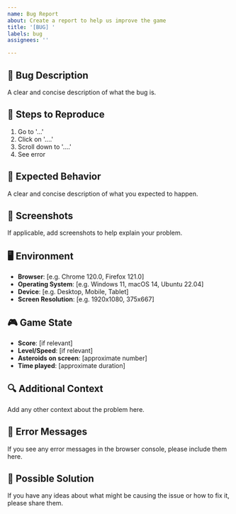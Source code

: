 ```yaml
---
name: Bug Report
about: Create a report to help us improve the game
title: '[BUG] '
labels: bug
assignees: ''

---
```


## 🐛 Bug Description
A clear and concise description of what the bug is.

## 🔄 Steps to Reproduce
1. Go to '...'
2. Click on '....'
3. Scroll down to '....'
4. See error

## 🎯 Expected Behavior
A clear and concise description of what you expected to happen.

## 📸 Screenshots
If applicable, add screenshots to help explain your problem.

## 🖥️ Environment
- **Browser**: [e.g. Chrome 120.0, Firefox 121.0]
- **Operating System**: [e.g. Windows 11, macOS 14, Ubuntu 22.04]
- **Device**: [e.g. Desktop, Mobile, Tablet]
- **Screen Resolution**: [e.g. 1920x1080, 375x667]

## 🎮 Game State
- **Score**: [if relevant]
- **Level/Speed**: [if relevant]
- **Asteroids on screen**: [approximate number]
- **Time played**: [approximate duration]

## 🔍 Additional Context
Add any other context about the problem here.

## 🚨 Error Messages
If you see any error messages in the browser console, please include them here.

## 📝 Possible Solution
If you have any ideas about what might be causing the issue or how to fix it, please share them.